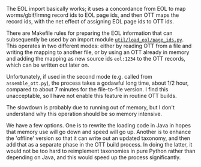 
The EOL import basically works; it uses a concordance from EOL to map
worms/gbif/irmng record ids to EOL page ids, and then OTT maps the
record ids, with the net effect of assigning EOL page ids to OTT ids.

There are Makefile rules for preparing the EOL information that can
subsequently be used by an import module
[`util/load_eol/page_ids.py`](../../util/load_eol/page_ids.py).  This
operates in two different modes: either by reading OTT from a file and
writing the mapping to another file, or by using an OTT already in
memory and adding the mapping as new source ids `eol:1234` to the OTT
records, which can be written out later on.

Unfortunately, if used in the second mode (e.g. called from
`assemble_ott.py`), the process takes a godawful long time, about 1/2
hour, compared to about 7 minutes for the file-to-file version.  I
find this unacceptable, so I have not enable this feature in routine
OTT builds.

The slowdown is probably due to running out of memory, but I don't
understand why this operation should be so memory intensive.

We have a few options.  One is to rewrite the loading code in Java in
hopes that memory use will go down and speed will go up.  Another is
to enhance the 'offline' version so that it can write out an updated
taxonomy, and then add that as a separate phase in the OTT build
process.  In doing the latter, it would not be too hard to reimplement
taxonomies in pure Python rather than depending on Java, and this
would speed up the process significantly.

